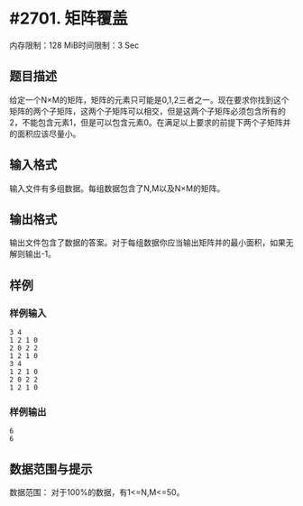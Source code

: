 # #2701. 矩阵覆盖

内存限制：128 MiB时间限制：3 Sec

## 题目描述

给定一个N&times;M的矩阵，矩阵的元素只可能是0,1,2三者之一。现在要求你找到这个矩阵的两个子矩阵，这两个子矩阵可以相交，但是这两个子矩阵必须包含所有的2，不能包含元素1，但是可以包含元素0。在满足以上要求的前提下两个子矩阵并的面积应该尽量小。

## 输入格式

输入文件有多组数据。每组数据包含了N,M以及N&times;M的矩阵。

## 输出格式

输出文件包含了数据的答案。对于每组数据你应当输出矩阵并的最小面积，如果无解则输出-1。

## 样例

### 样例输入

    
    3 4
    1 2 1 0
    2 0 2 2
    1 2 1 0
    3 4
    1 2 1 0
    2 0 2 2
    1 2 1 0
    

### 样例输出

    
    6
    6
    
    

## 数据范围与提示

数据范围：
对于100%的数据，有1<=N,M<=50。

